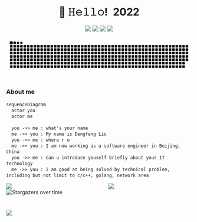 
<h1 align="center">👋 𝙷𝚎𝚕𝚕𝚘! 2022</h1>

<p align="center">
  <a href="https://twitter.com/liudf0716"><img src="https://img.shields.io/badge/-@staylightblow8-00acee?style=flat&logo=Twitter&logoColor=white" /></a>
  <a href="https://jq.qq.com/?_wv=1027&k=4ADDSev"><img src="https://img.shields.io/badge/-331230369-f48225?style=flat&logo=tencentqq&logoColor=white" /></a>
  <a href="https://github.com/liudf0716"><img src="https://img.shields.io/badge/-liudf0716-3a3a3a?style=flat&logo=GitHub&logoColor=white" /></a>
  <a href="https://www.yuque.com/zzliudengfeng"><img src="https://img.shields.io/badge/-zzliudengfeng-ff5757?style=flat&logo=ApacheSpark&logoColor=white" /></a>
</p>

<p align="center">
<img width="600" src="https://raw.githubusercontent.com/liudf0716/liudf0716/main/assets/github-snake.svg" />
</p>


### About me
  
```mermaid
sequenceDiagram
  actor you
  actor me
  
  you ->> me : what's your name
  me ->> you : My name is Dengfeng Liu
  you ->> me : where r u
  me ->> you : I am now working as a software engineer in Beijing, China
  you ->> me : Can u introduce youself briefly about your IT technology
  me ->> you : I am good at being solved by technical problem, including but not limit to c/c++, golang, network area
```

<a href="https://github.com/liudf0716">
<img align="left" width="50%" src="https://github-readme-stats.vercel.app/api?username=liudf0716&theme=cobalt&show_icons=true">
</a>

<a href="https://github.com/liudf0716/apfree_wifidog">
<img align="right" width="45%" src="https://github-readme-stats.vercel.app/api/pin/?username=liudf0716&repo=apfree_wifidog&theme=cobalt&show_icons=true">
</a>


![Stargazers over time](https://starchart.cc/liudf0716/apfree_wifidog.svg)


# 
<img align="left" src="https://visitor-badge.glitch.me/badge?page_id=visiky" />

